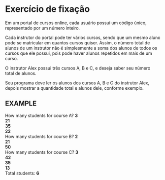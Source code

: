 # Exercício de fixação

Em um portal de cursos online, cada usuário possui um código único, representado por
um número inteiro.

Cada instrutor do portal pode ter vários cursos, sendo que um mesmo aluno pode se
matricular em quantos cursos quiser. Assim, o número total de alunos de um instrutor não
é simplesmente a soma dos alunos de todos os cursos que ele possui, pois pode haver
alunos repetidos em mais de um curso.

O instrutor Alex possui três cursos A, B e C, e deseja saber seu número total de alunos.

Seu programa deve ler os alunos dos cursos A, B e C do instrutor Alex, depois mostrar a
quantidade total e alunos dele, conforme exemplo.



## EXAMPLE

How many students for course A? **3**<br>
**21**<br>
**35**<br>
**22**<br>
How many students for course B? **2**<br>
**21**<br>
**50**<br>
How many students for course C? **3**<br>
**42**<br>
**35**<br>
**13**<br>
Total students: **6**<br>